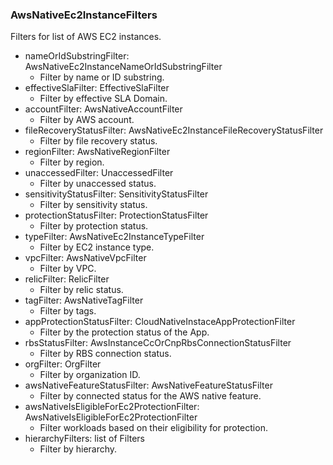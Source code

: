 ### AwsNativeEc2InstanceFilters
Filters for list of AWS EC2 instances.

- nameOrIdSubstringFilter: AwsNativeEc2InstanceNameOrIdSubstringFilter
  - Filter by name or ID substring.
- effectiveSlaFilter: EffectiveSlaFilter
  - Filter by effective SLA Domain.
- accountFilter: AwsNativeAccountFilter
  - Filter by AWS account.
- fileRecoveryStatusFilter: AwsNativeEc2InstanceFileRecoveryStatusFilter
  - Filter by file recovery status.
- regionFilter: AwsNativeRegionFilter
  - Filter by region.
- unaccessedFilter: UnaccessedFilter
  - Filter by unaccessed status.
- sensitivityStatusFilter: SensitivityStatusFilter
  - Filter by sensitivity status.
- protectionStatusFilter: ProtectionStatusFilter
  - Filter by protection status.
- typeFilter: AwsNativeEc2InstanceTypeFilter
  - Filter by EC2 instance type.
- vpcFilter: AwsNativeVpcFilter
  - Filter by VPC.
- relicFilter: RelicFilter
  - Filter by relic status.
- tagFilter: AwsNativeTagFilter
  - Filter by tags.
- appProtectionStatusFilter: CloudNativeInstaceAppProtectionFilter
  - Filter by the protection status of the App.
- rbsStatusFilter: AwsInstanceCcOrCnpRbsConnectionStatusFilter
  - Filter by RBS connection status.
- orgFilter: OrgFilter
  - Filter by organization ID.
- awsNativeFeatureStatusFilter: AwsNativeFeatureStatusFilter
  - Filter by connected status for the AWS native feature.
- awsNativeIsEligibleForEc2ProtectionFilter: AwsNativeIsEligibleForEc2ProtectionFilter
  - Filter workloads based on their eligibility for protection.
- hierarchyFilters: list of Filters
  - Filter by hierarchy.

